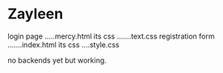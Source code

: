 # Zayleen
login page
.....mercy.html
its css
.......text.css
registration form
.......index.html
its css
....style.css

no backends yet
but working.
